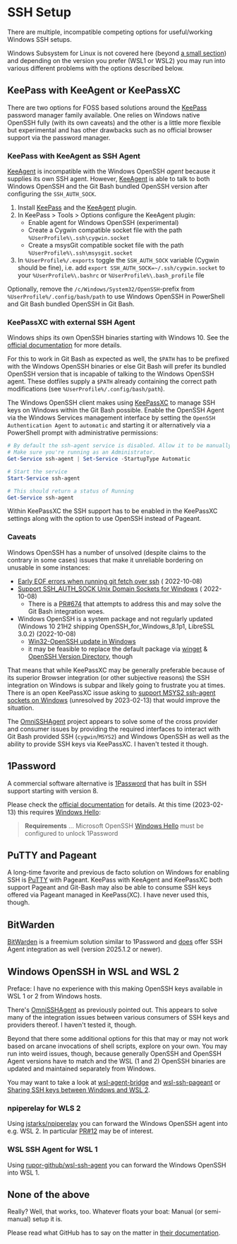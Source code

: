 # SSH Setup

There are multiple, incompatible competing options for useful/working Windows SSH setups.

Windows Subsystem for Linux is not covered here (beyond [a small section](#windows-openssh-in-wsl-and-wsl-2)) and
depending on the version you prefer (WSL1 or WSL2) you may run into various different problems with the options
described below.

## KeePass with KeeAgent or KeePassXC

There are two options for FOSS based solutions around the [KeePass](https://keepass.info) password manager family
available. One relies on Windows native OpenSSH fully (with its own caveats) and the other is a little more flexible but
experimental and has other drawbacks such as no official browser support via the password manager.

### KeePass with KeeAgent as SSH Agent

[KeeAgent](https://github.com/dlech/KeeAgent) is incompatible with the Windows OpenSSH _agent_ because it supplies its
own SSH agent. However, [KeeAgent](https://github.com/dlech/KeeAgent) is able to talk to both Windows OpenSSH and the
Git Bash bundled OpenSSH version after configuring the `SSH_AUTH_SOCK`.

1. Install [KeePass](https://keepass.info) and the [KeeAgent](https://github.com/dlech/KeeAgent) plugin.
2. In KeePass > Tools > Options configure the KeeAgent plugin:
    - Enable agent for Windows OpenSSH (experimental)
    - Create a Cygwin compatible socket file with the path `%UserProfile%\.ssh\cygwin.socket`
    - Create a msysGit compatible socket file with the path `%UserProfile%\.ssh\msysgit.socket`
3. In `%UserProfile%/.exports` toggle the `SSH_AUTH_SOCK` variable (Cygwin should be fine), i.e.
  add `export SSH_AUTH_SOCK=~/.ssh/cygwin.socket` to your `%UserProfile%\.bashrc` or `%UserProfile%\.bash_profile` file

Optionally, remove the `/c/Windows/System32/OpenSSH`-prefix from `%UserProfile%/.config/bash/path` to use Windows
OpenSSH in PowerShell and Git Bash bundled OpenSSH in Git Bash.

### KeePassXC with external SSH Agent

Windows ships its own OpenSSH binaries starting with Windows 10. See the [official documentation](https://docs.microsoft.com/en-us/windows-server/administration/openssh/openssh_keymanagement#user-key-generation)
for more details.

For this to work in Git Bash as expected as well, the `$PATH` has to be prefixed with the Windows OpenSSH binaries or
else Git Bash will prefer its bundled OpenSSH version that is incapable of talking to the Windows OpenSSH agent. These
dotfiles supply a `$PATH` already containing the correct path modifications (see `%UserProfile%/.config/bash/path`).

The Windows OpenSSH client makes using [KeePassXC](https://keepassxc.org) to manage SSH keys on Windows within the Git
Bash possible.
Enable the OpenSSH Agent via the Windows Services management interface by setting the `OpenSSH Authentication Agent`
to `automatic` and starting it or alternatively via a PowerShell prompt with administrative permissions:

```powershell
# By default the ssh-agent service is disabled. Allow it to be manually started for the next step to work.
# Make sure you're running as an Administrator.
Get-Service ssh-agent | Set-Service -StartupType Automatic

# Start the service
Start-Service ssh-agent

# This should return a status of Running
Get-Service ssh-agent
```

Within KeePassXC the SSH support has to be enabled in the KeePassXC settings along with the option to use OpenSSH
instead of Pageant.

### Caveats

Windows OpenSSH has a number of unsolved (despite claims to the contrary in some cases) issues that make it unreliable
bordering on unusable in some instances:

- [Early EOF errors when running git fetch over ssh](https://github.com/PowerShell/Win32-OpenSSH/issues/1322) (
  2022-10-08)
- [Support SSH_AUTH_SOCK Unix Domain Sockets for Windows](https://github.com/PowerShell/Win32-OpenSSH/issues/1761) (
  2022-10-08)
  - There is a [PR#674](https://github.com/PowerShell/openssh-portable/pull/674) that attempts to address this and may
    solve the Git Bash integration woes.
- Windows OpenSSH is a system package and not regularly updated (Windows 10 21H2 shipping OpenSSH_for_Windows_8.1p1,
  LibreSSL 3.0.2) (2022-10-08)
  - [Win32-OpenSSH update in Windows](https://github.com/PowerShell/Win32-OpenSSH/issues/1693)
  - it may be feasible to replace the default package
    via [winget](https://github.com/PowerShell/Win32-OpenSSH/issues/1896) &
    [OpenSSH Version Directory](https://github.com/microsoft/winget-pkgs/tree/master/manifests/m/Microsoft/OpenSSH),
    though

That means that while KeePassXC may be generally preferable because of its superior Browser integration (or other
subjective reasons) the SSH integration on Windows is subpar and likely going to frustrate you at times. There is an
open KeePassXC issue asking to [support MSYS2 ssh-agent sockets on Windows](https://github.com/keepassxreboot/keepassxc/issues/4681)
(unresolved by 2023-02-13) that would improve the situation.

The [OmniSSHAgent](https://github.com/masahide/OmniSSHAgent) project appears to solve some of the cross provider and
consumer issues by providing the required interfaces to interact with Git Bash provided SSH (`cygwin`/`MSYS2`) and
Windows OpenSSH as well as the ability to provide SSH keys via KeePassXC. I haven't tested it though.

## 1Password

A commercial software alternative is [1Password](https://1password.com) that has built in SSH support starting with
version 8.

Please check the [official documentation](https://developer.1password.com/docs/ssh/agent/) for details. At this time
(2023-02-13) this requires [Windows Hello](https://support.1password.com/windows-hello/):

> **Requirements**
> …
> Microsoft OpenSSH
> [Windows Hello](https://support.1password.com/windows-hello/) must be configured to unlock 1Password

## PuTTY and Pageant

A long-time favorite and previous de facto solution on Windows for enabling SSH
is [PuTTY](https://www.chiark.greenend.org.uk/~sgtatham/putty/) with Pageant. KeePass with KeeAgent and KeePassXC both
support Pageant and Git-Bash may also be able to consume SSH keys offered via Pageant managed in KeePass(XC). I have
never used this, though.

## BitWarden

[BitWarden](https://bitwarden.com) is a freemium solution similar to 1Password and [does](https://bitwarden.com/help/ssh-agent/)
offer SSH Agent integration as well (version 2025.1.2 or newer).

## Windows OpenSSH in WSL and WSL 2

Preface: I have no experience with this making OpenSSH keys available in WSL 1 or 2 from Windows hosts.

There's [OmniSSHAgent](https://github.com/masahide/OmniSSHAgent) as previously pointed out. This appears to solve many
of the integration issues between various consumers of SSH keys and providers thereof. I haven't tested it, though.

Beyond that there some additional options for this that may or may not work based on arcane invocations of shell
scripts, explore on your own.
You may run into weird issues, though, because generally OpenSSH and OpenSSH Agent versions have to match and the WSL (1
and 2) OpenSSH binaries are updated and maintained separately from Windows.

You may want to take a look at [wsl-agent-bridge](https://github.com/reynoldsbd/wsl-agent-bridge) and [wsl-ssh-pageant](https://github.com/benpye/wsl-ssh-pageant)
or [Sharing SSH keys between Windows and WSL 2](https://devblogs.microsoft.com/commandline/sharing-ssh-keys-between-windows-and-wsl-2/).

### npiperelay for WLS 2

Using [jstarks/npiperelay](https://github.com/jstarks/npiperelay) you can forward the Windows OpenSSH agent into e.g.
WSL 2. In particular [PR#12](https://github.com/jstarks/npiperelay/pull/12) may be of interest.

### WSL SSH Agent for WSL 1

Using [rupor-github/wsl-ssh-agent](https://github.com/rupor-github/wsl-ssh-agent) you can forward the Windows OpenSSH
into WSL 1.

## None of the above

Really? Well, that works, too. Whatever floats your boat: Manual (or semi-manual) setup it is.

Please read what GitHub has to say on the matter in
[their documentation](https://docs.github.com/en/authentication/connecting-to-github-with-ssh/working-with-ssh-key-passphrases#auto-launching-ssh-agent-on-git-for-windows).
